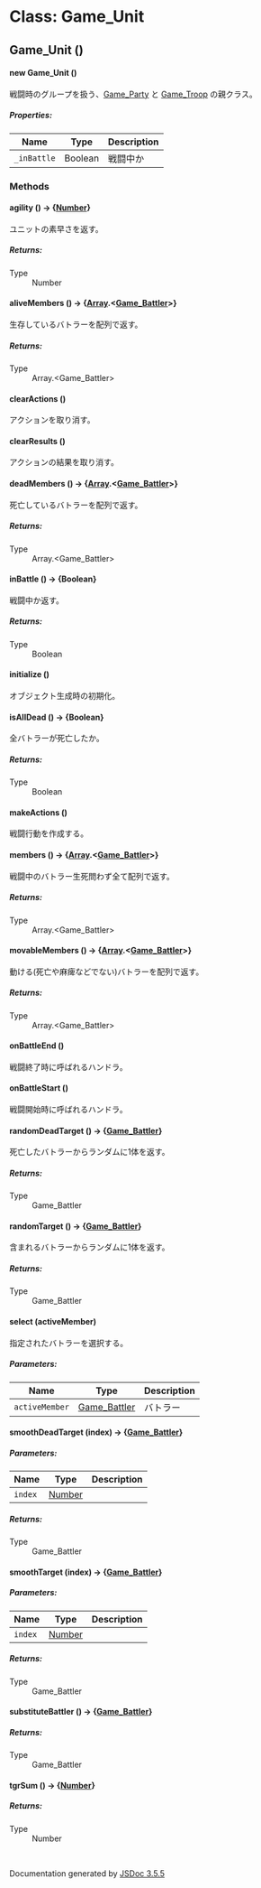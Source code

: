 # Class: Game_Unit

## Game_Unit ()

#### new Game_Unit ()

戦闘時のグループを扱う、[Game_Party](Game_Party.md) と [Game_Troop](Game_Troop.md) の親クラス。

##### Properties:

| Name | Type | Description |
| --- | --- | --- |
| `_inBattle` | Boolean | 戦闘中か |


### Methods

#### agility () → {[Number](Number.md)}

ユニットの素早さを返す。

##### Returns:

<dl>
	<dt> Type </dt>
	<dd>
		<span>Number</span>
	</dd>
</dl>

#### aliveMembers () → {[Array](Array.md).<[Game_Battler](Game_Battler.md)>}

生存しているバトラーを配列で返す。

##### Returns:

<dl>
	<dt> Type </dt>
	<dd>
		<span><a>Array</a>.&lt;<a>Game_Battler</a>&gt;</span>
	</dd>
</dl>

#### clearActions ()

アクションを取り消す。


#### clearResults ()

アクションの結果を取り消す。


#### deadMembers () → {[Array](Array.md).<[Game_Battler](Game_Battler.md)>}

死亡しているバトラーを配列で返す。

##### Returns:

<dl>
	<dt> Type </dt>
	<dd>
		<span><a>Array</a>.&lt;<a>Game_Battler</a>&gt;</span>
	</dd>
</dl>

#### inBattle () → {Boolean}

戦闘中か返す。

##### Returns:

<dl>
	<dt> Type </dt>
	<dd>
		<span>Boolean</span>
	</dd>
</dl>

#### initialize ()

オブジェクト生成時の初期化。

#### isAllDead () → {Boolean}

全バトラーが死亡したか。

##### Returns:

<dl>
	<dt> Type </dt>
	<dd>
		<span>Boolean</span>
	</dd>
</dl>


#### makeActions ()

戦闘行動を作成する。


#### members () → {[Array](Array.md).<[Game_Battler](Game_Battler.md)>}

戦闘中のバトラー生死問わず全て配列で返す。

##### Returns:

<dl>
	<dt> Type </dt>
	<dd>
		<span><a>Array</a>.&lt;<a>Game_Battler</a>&gt;</span>
	</dd>
</dl>

#### movableMembers () → {[Array](Array.md).<[Game_Battler](Game_Battler.md)>}

動ける(死亡や麻痺などでない)バトラーを配列で返す。

##### Returns:

<dl>
	<dt> Type </dt>
	<dd>
		<span><a>Array</a>.&lt;<a>Game_Battler</a>&gt;</span>
	</dd>
</dl>

#### onBattleEnd ()

戦闘終了時に呼ばれるハンドラ。


#### onBattleStart ()

戦闘開始時に呼ばれるハンドラ。


#### randomDeadTarget () → {[Game_Battler](Game_Battler.md)}

死亡したバトラーからランダムに1体を返す。

##### Returns:

<dl>
	<dt> Type </dt>
	<dd>
		<span><a>Game_Battler</a></span>
	</dd>
</dl>

#### randomTarget () → {[Game_Battler](Game_Battler.md)}

含まれるバトラーからランダムに1体を返す。

##### Returns:

<dl>
	<dt> Type </dt>
	<dd>
		<span><a>Game_Battler</a></span>
	</dd>
</dl>

#### select (activeMember)

指定されたバトラーを選択する。

##### Parameters:

| Name | Type | Description |
| --- | --- | --- |
| `activeMember` | [Game_Battler](Game_Battler.md) | バトラー |


#### smoothDeadTarget (index) → {[Game_Battler](Game_Battler.md)}

##### Parameters:

| Name | Type | Description |
| --- | --- | --- |
| `index` | [Number](Number.md) |  |

##### Returns:

<dl>
	<dt> Type </dt>
	<dd>
		<span><a>Game_Battler</a></span>
	</dd>
</dl>


#### smoothTarget (index) → {[Game_Battler](Game_Battler.md)}

##### Parameters:

| Name | Type | Description |
| --- | --- | --- |
| `index` | [Number](Number.md) |  |


##### Returns:

<dl>
	<dt> Type </dt>
	<dd>
		<span><a>Game_Battler</a></span>
	</dd>
</dl>


#### substituteBattler () → {[Game_Battler](Game_Battler.md)}

##### Returns:

<dl>
	<dt> Type </dt>
	<dd>
		<span><a>Game_Battler</a></span>
	</dd>
</dl>


#### tgrSum () → {[Number](Number.md)}


##### Returns:

<dl>
	<dt> Type </dt>
	<dd>
		<span><a>Number</a></span>
	</dd>
</dl>


 <br>

  Documentation generated by [JSDoc 3.5.5](https://github.com/jsdoc3/jsdoc)
